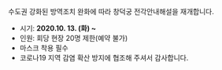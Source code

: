 수도권 강화된 방역조치 완화에 따라 창덕궁 전각안내해설을 재개합니다.
- 시기: **2020.10. 13. (화) ~**
- 인원: 회당 현장 20명 제한(예약 불가)
- 마스크 착용 필수
- 코로나19 지역 감염 확산 방지에 협조해 주셔서 감사합니다.